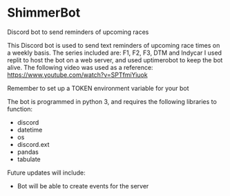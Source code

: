 # ShimmerBot
Discord bot to send reminders of upcoming races

This Discord bot is used to send text reminders of upcoming race times on a weekly basis. The series included are: F1, F2, F3, DTM and Indycar
I used replit to host the bot on a web server, and used uptimerobot to keep the bot alive.
The following video was used as a reference: https://www.youtube.com/watch?v=SPTfmiYiuok

Remember to set up a TOKEN environment variable for your bot

The bot is programmed in python 3, and requires the following libraries to function:
- discord
- datetime
- os
- discord.ext
- pandas
- tabulate

Future updates will include:
- Bot will be able to create events for the server
